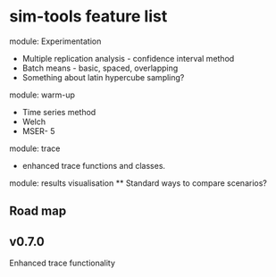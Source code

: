 # sim-tools feature list

module: Experimentation

* Multiple replication analysis - confidence interval method
* Batch means - basic, spaced, overlapping
* Something about latin hypercube sampling?


module: warm-up
* Time series method
* Welch
* MSER- 5


module: trace
* enhanced trace functions and classes.


module: results visualisation
** Standard ways to compare scenarios?

## Road map

## v0.7.0

Enhanced trace functionality
